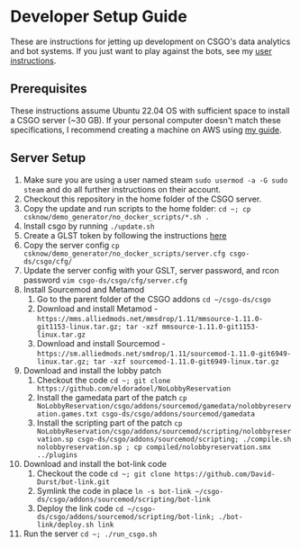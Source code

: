 # Developer Setup Guide
These are instructions for jetting up development on CSGO's data analytics and bot systems.
If you just want to play against the bots, see my
[user instructions](https://github.com/David-Durst/csknow/blob/master/docs/bot_user_instructions.md).

## Prerequisites
These instructions assume Ubuntu 22.04 OS with sufficient space to install a
CSGO server (~30 GB). If your personal computer doesn't match these
specifications, I recommend creating a machine on AWS using [my
guide](https://github.com/David-Durst/csknow/blob/master/docs/aws_machine_creation_guide.md).

## Server Setup
1. Make sure you are using a user named steam `sudo usermod -a -G sudo steam` and do all further instructions on their account.
1. Checkout this repository in the home folder of the CSGO server.
2. Copy the update and run scripts to the home folder: `cd ~; cp csknow/demo_generator/no_docker_scripts/*.sh .` 
3. Install csgo by running `./update.sh`
4. Create a GLST token by following the instructions [here](https://steamcommunity.com/dev/managegameservers)
5. Copy the server config `cp csknow/demo_generator/no_docker_scripts/server.cfg csgo-ds/csgo/cfg/`
6. Update the server config with your GSLT, server password, and rcon password `vim csgo-ds/csgo/cfg/server.cfg`
7. Install Sourcemod and Metamod
    1. Go to the parent folder of the CSGO addons `cd ~/csgo-ds/csgo`
    2. Download and install Metamod - `https://mms.alliedmods.net/mmsdrop/1.11/mmsource-1.11.0-git1153-linux.tar.gz; tar -xzf mmsource-1.11.0-git1153-linux.tar.gz`
    2. Download and install Sourcemod - `https://sm.alliedmods.net/smdrop/1.11/sourcemod-1.11.0-git6949-linux.tar.gz; tar -xzf sourcemod-1.11.0-git6949-linux.tar.gz`
3. Download and install the lobby patch
    1. Checkout the code `cd ~; git clone https://github.com/eldoradoel/NoLobbyReservation`
    2. Install the gamedata part of the patch `cp NoLobbyReservation/csgo/addons/sourcemod/gamedata/nolobbyreservation.games.txt csgo-ds/csgo/addons/sourcemod/gamedata`
    3. Install the scripting part of the patch `cp NoLobbyReservation/csgo/addons/sourcemod/scripting/nolobbyreservation.sp csgo-ds/csgo/addons/sourcemod/scripting; ./compile.sh nolobbyreservation.sp ; cp compiled/nolobbyreservation.smx ../plugins`
4. Download and install the bot-link code
    1. Checkout the code `cd ~; git clone https://github.com/David-Durst/bot-link.git`
    2. Symlink the code in place `ln -s bot-link ~/csgo-ds/csgo/addons/sourcemod/scripting/bot-link`
    3. Deploy the link code `cd ~/csgo-ds/csgo/addons/sourcemod/scripting/bot-link; ./bot-link/deploy.sh link`
5. Run the server `cd ~; ./run_csgo.sh`

